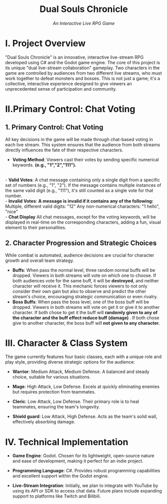 # <center><b> Dual Souls Chronicle </b></center>
###### <center>An Interactive Live RPG Game</center>

# I. Project Overview
"Dual Souls Chronicle" is an innovative, interactive live-stream RPG developed using C# and the Godot game engine. The core of this project is its unique "dual live-stream collaboration" gameplay. Two characters in the game are controlled by audiences from two different live streams, who must work together to defeat monsters and bosses. This is not just a game; it's a collective, interactive experience designed to give viewers an unprecedented sense of participation and community.

# II.Primary Control: Chat Voting
## 1. Primary Control: Chat Voting
All key decisions in the game will be made through chat-based voting in each live stream. This system ensures that the audience from both streams directly influences the fate of their respective characters.

-   <b>Voting Method</b>: 
Viewers cast their votes by sending specific numerical keywords. <b>(e.g., "1","2","111").</b>
<br>
- <b>Valid Votes</b>: 
A chat message containing only a single digit from a specific set of numbers (e.g., "1", "2"). If the message contains multiple instances of the same valid digit (e.g., "111"), it's still counted as a single vote for that number.
<br>
- <b>Invalid Votes</b>:
<b>A message is invalid if it contains any of the following:</b>
Multiple, different valid digits: "12"
Any non-numerical characters: "1 hello", "nice"
<br>
- <b>Chat Display</b>
 All chat messages, except for the voting keywords, will be displayed in real-time on the corresponding characters, adding a fun, visual element to their personalities.

 ## 2. Character Progression and Strategic Choices
 While combat is automated, audience decisions are crucial for character growth and overall team strategy.
 - <b>Buffs</b>:
 When pass the normal level, three random normal buffs will be dropped. Viewers in both streams will vote on which one to choose. If both audiences vote for the same buff, it will be <b>destroyed</b>, and neither character will receive it. This mechanic forces viewers to not only consider their own gain but also to observe and predict the other stream's choice, encouraging strategic communication or even rivalry.
 - <b>Boss Buffs</b>:
 When pass the boss level, one of the boss buff will be dropped. Viewers in both streams will vote on get it or give it to another character. If both chose to get it the buff will <b>randomly given to any of the character and the buff effect reduce buff (damage) </b>. If both chose give to another character, the boss buff will <b>not given to any character.</b>

# III. Character & Class System
The game currently features four basic classes, each with a unique role and play style, providing diverse strategic options for the audience:

 - <b>Warrior</b>: Medium Attack, Medium Defense. A balanced and steady choice, suitable for various situations.

 - <b>Mage</b>: High Attack, Low Defense. Excels at quickly eliminating enemies but requires protection from teammates.

 - <b>Cleric</b>: Low Attack, Low Defense. Their primary role is to heal teammates, ensuring the team's longevity.

 - <b>Shield guard</b>: Low Attack, High Defense. Acts as the team's solid wall, effectively absorbing damage.

# IV. Technical Implementation
 - <b>Game Engine</b>: Godot. Chosen for its lightweight, open-source nature and ease of development, making it perfect for an indie project.

 - <b>Programming Language</b>: C#. Provides robust programming capabilities and excellent support within the Godot engine.

 - <b>Live-Stream Integration</b>: Initially, we plan to integrate with YouTube by using its API or SDK to access chat data. Future plans include expanding support to platforms like Twitch and Bilibili.